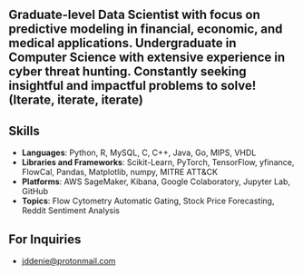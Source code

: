 ## Graduate-level Data Scientist with focus on predictive modeling in financial, economic, and medical applications. Undergraduate in Computer Science with extensive experience in cyber threat hunting. Constantly seeking insightful and impactful problems to solve! (Iterate, iterate, iterate)

## Skills
- **Languages**: Python, R, MySQL, C, C++, Java, Go, MIPS, VHDL
- **Libraries and Frameworks**: Scikit-Learn, PyTorch, TensorFlow, yfinance, FlowCal, Pandas, Matplotlib, numpy, MITRE ATT&CK
- **Platforms**: AWS SageMaker, Kibana, Google Colaboratory, Jupyter Lab, GitHub
- **Topics**: Flow Cytometry Automatic Gating, Stock Price Forecasting, Reddit Sentiment Analysis

## For Inquiries
- [jddenie@protonmail.com](mailto:jddenie@protonmail.com)
